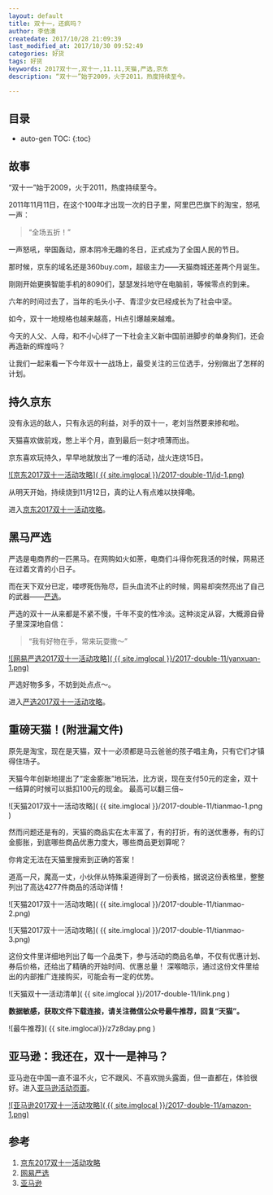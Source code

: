 ```yaml
---
layout: default
title: 双十一，还疯吗？
author: 李佶澳
createdate: 2017/10/28 21:09:39
last_modified_at: 2017/10/30 09:52:49
categories: 好货
tags: 好货
keywords: 2017双十一,双十一,11.11,天猫,严选,京东
description: “双十一”始于2009，火于2011，热度持续至今。

---
```


## 目录
* auto-gen TOC:
{:toc}

## 故事

“双十一”始于2009，火于2011，热度持续至今。

2011年11月11日，在这个100年才出现一次的日子里，阿里巴巴旗下的淘宝，怒吼一声：

>“全场五折！”

一声怒吼，举国轰动，原本阴冷无趣的冬日，正式成为了全国人民的节日。

那时候，京东的域名还是360buy.com，超级主力——天猫商城还差两个月诞生。

刚刚开始更换智能手机的8090们，瑟瑟发抖地守在电脑前，等候零点的到来。

六年的时间过去了，当年的毛头小子、青涩少女已经成长为了社会中坚。

如今，双十一地规格也越来越高，Hi点引爆越来越难。

今天的人父、人母，和不小心绊了一下社会主义新中国前进脚步的单身狗们，还会再造新的辉煌吗？

让我们一起来看一下今年双十一战场上，最受关注的三位选手，分别做出了怎样的计划。

## 持久京东

没有永远的敌人，只有永远的利益，对手的双十一，老刘当然要来掺和啦。

天猫喜欢做前戏，憋上半个月，直到最后一刻才喷薄而出。

京东喜欢玩持久，早早地就放出了一堆的活动，战火连烧15日。

[![京东2017双十一活动攻略]( {{ site.imglocal }}/2017-double-11/jd-1.png) ][1]

从明天开始，持续烧到11月12日，真的让人有点难以抉择嘞。

进入[京东2017双十一活动攻略][1]。

## 黑马严选

严选是电商界的一匹黑马。在网购如火如荼，电商们斗得你死我活的时候，网易还在过着文青的小日子。

而在天下双分已定，喽啰死伤殆尽，巨头血流不止的时候，网易却突然亮出了自己的武器——[严选][2]。

严选的双十一从来都是不紧不慢，千年不变的性冷淡。这种淡定从容，大概源自骨子里深深地自信：

>“我有好物在手，常来玩耍撒～” 

[![网易严选2017双十一活动攻略]( {{ site.imglocal }}/2017-double-11/yanxuan-1.png) ][2]

严选好物多多，不妨到处点点～。

进入[严选2017双十一活动攻略][2]。

## 重磅天猫！(附泄漏文件)

原先是淘宝，现在是天猫，双十一必须都是马云爸爸的孩子唱主角，只有它们才镇得住场子。

天猫今年创新地提出了“定金膨胀”地玩法，比方说，现在支付50元的定金，双十一结算的时候可以抵扣100元的现金。
最高可以翻三倍~

![天猫2017双十一活动攻略]( {{ site.imglocal }}/2017-double-11/tianmao-1.png )

然而问题还是有的，天猫的商品实在太丰富了，有的打折，有的送优惠券，有的订金膨胀，到底哪些商品优惠力度大，哪些商品更划算呢？

你肯定无法在天猫里搜索到正确的答案！

道高一尺，魔高一丈，小伙伴从特殊渠道得到了一份表格，据说这份表格里，整整列出了高达4277件商品的活动详情！

![天猫2017双十一活动攻略]( {{ site.imglocal }}/2017-double-11/tianmao-2.png)

![天猫2017双十一活动攻略]( {{ site.imglocal }}/2017-double-11/tianmao-3.png)

这份文件里详细地列出了每一个品类下，参与活动的商品名单，不仅有优惠计划、券后价格，还给出了精确的开始时间、优惠总量！
深喉暗示，通过这份文件里给出的内部推广连接购买，可能会有一定的优势。

![天猫双十一活动清单]( {{ site.imglocal }}/2017-double-11/link.png )

**数据敏感，获取文件下载连接，请关注微信公众号最牛推荐，回复“天猫”。**

![最牛推荐]( {{ site.imglocal}}/z7z8day.png )

## 亚马逊：我还在，双十一是神马？

亚马逊在中国一直不温不火，它不跟风、不喜欢抛头露面，但一直都在，体验很好。进入[亚马逊活动页面][3]。

[![亚马逊2017双十一活动攻略]( {{ site.imglocal }}/2017-double-11/amazon-1.png) ][3]

## 参考

1. [京东2017双十一活动攻略][1]
2. [网易严选][2]
3. [亚马逊][3]

[1]: https://c.duomai.com/track.php?k=zUycwRHdo1DdmETMlxmY19GZ9QWa1VmJxYTPklWYmIDO0QjMy0DZp9VZ0l2cmwWb0hmLkx2cDREUupUUTh1VGJTJ0NWYGJTJt92YuQmauUGbhNnRyUiRyUSQ "京东2017双十一活动攻略" 
[2]: https://c.duomai.com/track.php?k=GbiV3bk1DZpVXZmcDOwMTPklWYmIDO0QjMy0DZp9VZ0l2cmYiRyUSbvNmLzYTMuU3b5ZkMlYkMlE0MlAHd0hWP0ZSMxU  "网易严选" 
[3]: https://www.amazon.cn/?tag=znrio-23 "亚马逊"
